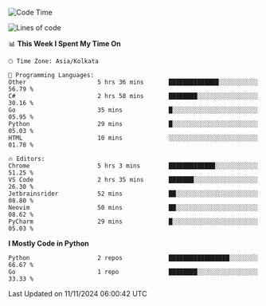 <!--START_SECTION:waka-->
![Code Time](http://img.shields.io/badge/Code%20Time-385%20hrs%204%20mins-blue)

![Lines of code](https://img.shields.io/badge/From%20Hello%20World%20I%27ve%20Written-387%20lines%20of%20code-blue)

📊 **This Week I Spent My Time On** 

```text
🕑︎ Time Zone: Asia/Kolkata

💬 Programming Languages: 
Other                    5 hrs 36 mins       ██████████████░░░░░░░░░░░   56.79 % 
C#                       2 hrs 58 mins       ████████░░░░░░░░░░░░░░░░░   30.16 % 
Go                       35 mins             █░░░░░░░░░░░░░░░░░░░░░░░░   05.95 % 
Python                   29 mins             █░░░░░░░░░░░░░░░░░░░░░░░░   05.03 % 
HTML                     10 mins             ░░░░░░░░░░░░░░░░░░░░░░░░░   01.78 % 

🔥 Editors: 
Chrome                   5 hrs 3 mins        █████████████░░░░░░░░░░░░   51.25 % 
VS Code                  2 hrs 35 mins       ███████░░░░░░░░░░░░░░░░░░   26.30 % 
Jetbrainsrider           52 mins             ██░░░░░░░░░░░░░░░░░░░░░░░   08.80 % 
Neovim                   50 mins             ██░░░░░░░░░░░░░░░░░░░░░░░   08.62 % 
PyCharm                  29 mins             █░░░░░░░░░░░░░░░░░░░░░░░░   05.03 % 
```

**I Mostly Code in Python** 

```text
Python                   2 repos             █████████████████░░░░░░░░   66.67 % 
Go                       1 repo              ████████░░░░░░░░░░░░░░░░░   33.33 % 
```




 Last Updated on 11/11/2024 06:00:42 UTC
<!--END_SECTION:waka-->

